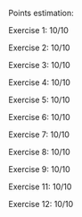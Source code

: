 Points estimation:

Exercise 1: 10/10

Exercise 2: 10/10

Exercise 3: 10/10

Exercise 4: 10/10

Exercise 5: 10/10

Exercise 6: 10/10

Exercise 7: 10/10

Exercise 8: 10/10

Exercise 9: 10/10

Exercise 11: 10/10

Exercise 12: 10/10
